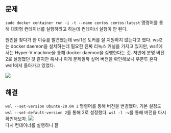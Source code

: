 
## 문제 
`sudo docker container run -i -t --name centos centos:latest` 명령어를 통해 대화형 컨테이너를 실행하려고 하는데 컨테이너 실행이 안 된다. 

원인을 찾다가 한 이슈를 발견했는데 wsl1은 도커를 잘 지원하지 않는다고 했다. 
wsl2는 docker daemon을 설치하는데 필요한 진짜 리눅스 커널을 가지고 있지만, wsl1에서는 Hyper-V machine을 통해 docker daemon을 실행한다는 것.
저번에 분명 버전2로 설정했던 것 같지만 혹시나 이게 문제일까 싶어 버전을 확인해보니 우분투 혼자 wsl1에서 돌아가고 있었다. 

![](https://images.velog.io/images/janeljs/post/5e3c2cb5-42b0-46a1-886b-0515d5e2831b/image.png)  

## 해결

`wsl --set-version Ubuntu-20.04 2` 명령어를 통해 버전을 변경했다. 
기본 설정도 `wsl --set-default-version 2`를 통해 2로 설정했다. 
`wsl -l -v`를 통해 버전을 다시 확인해보자. 
![](https://images.velog.io/images/janeljs/post/477450b9-9af7-44d8-a7b4-d8ce0e1ad9de/image.png)  
다시 컨테이너를 실행하니 잘
